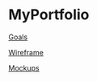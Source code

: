 # MyPortfolio

[Goals]( https://docs.google.com/document/d/1T-pIxLl5izDTkldDRI0vFLHPLi4fnd-sCgzFn9XBmF0/edit?tab=t.0#heading=h.jp0e5div5nxs)

[Wireframe](https://drive.google.com/file/d/1CKuZK_YttZ0UcW7FTofBwu2gO_izv-w4/view?usp=sharing)

[Mockups](https://www.figma.com/design/5efAiWr8BmYXoE0TtfDWFC/My-Portfolio?node-id=0-1&t=5ro0jSrpdBj9y6cP-1) 





